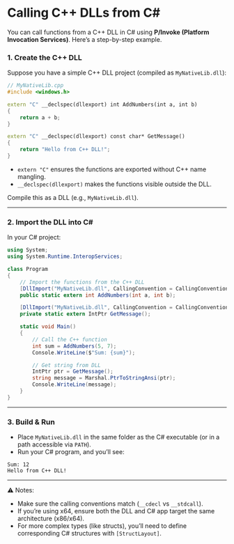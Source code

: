
# Calling C++ DLLs from C#

You can call functions from a C++ DLL in C# using **P/Invoke (Platform Invocation Services)**. Here’s a step-by-step example.

### 1. Create the C++ DLL

Suppose you have a simple C++ DLL project (compiled as `MyNativeLib.dll`):

```cpp
// MyNativeLib.cpp
#include <windows.h>

extern "C" __declspec(dllexport) int AddNumbers(int a, int b)
{
    return a + b;
}

extern "C" __declspec(dllexport) const char* GetMessage()
{
    return "Hello from C++ DLL!";
}
```

* `extern "C"` ensures the functions are exported without C++ name mangling.
* `__declspec(dllexport)` makes the functions visible outside the DLL.

Compile this as a DLL (e.g., `MyNativeLib.dll`).

---

### 2. Import the DLL into C\#

In your C# project:

```csharp
using System;
using System.Runtime.InteropServices;

class Program
{
    // Import the functions from the C++ DLL
    [DllImport("MyNativeLib.dll", CallingConvention = CallingConvention.Cdecl)]
    public static extern int AddNumbers(int a, int b);

    [DllImport("MyNativeLib.dll", CallingConvention = CallingConvention.Cdecl)]
    private static extern IntPtr GetMessage();

    static void Main()
    {
        // Call the C++ function
        int sum = AddNumbers(5, 7);
        Console.WriteLine($"Sum: {sum}");

        // Get string from DLL
        IntPtr ptr = GetMessage();
        string message = Marshal.PtrToStringAnsi(ptr);
        Console.WriteLine(message);
    }
}
```

---

### 3. Build & Run

* Place `MyNativeLib.dll` in the same folder as the C# executable (or in a path accessible via `PATH`).
* Run your C# program, and you’ll see:

```
Sum: 12
Hello from C++ DLL!
```

---

⚠️ Notes:

* Make sure the calling conventions match (`__cdecl` vs `__stdcall`).
* If you’re using x64, ensure both the DLL and C# app target the same architecture (x86/x64).
* For more complex types (like structs), you’ll need to define corresponding C# structures with `[StructLayout]`.

